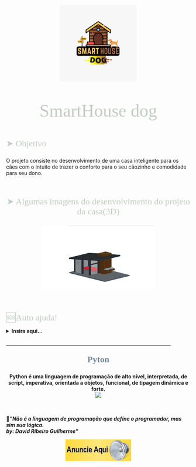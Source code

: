 <html>

<p align="center">
<img src="logoSmartHouseDog.jpg" width="210" heigth="140">
</p>


<font face="Bahnschrift Condensed" size="7" color="#C1CDC1">
<p align="center">
SmartHouse dog
</p>
</font>


<font face="Bahnschrift Condensed" size="5" color="#C1CDC1">
<p align="left">
&#10148; Objetivo 
</p></font>

O projeto consiste no desenvolvimento de uma casa inteligente para os cães com o intuito de trazer o conforto para o seu cãozinho e comodidade para seu dono. 

<br>

<font face="Bahnschrift Condensed" size="5" color="#C1CDC1">
<p align="center">
&#10148; Algumas imagens do desenvolvimento do projeto da casa(3D)<br>
</p>

<p align="center">
<img src="ModeloSmartHouse(Slide).png" width="310" heigth="240">
</p>

</font>










<br><br>
<font face="Bahnschrift Condensed" size="5" color="#C1CDC1">
&#x1F198;Auto ajuda!
</font>

<details>
<summary> <b>Insira aqui...
</details>

<br>

<hr size="4" width="450" color="#0E0B16">

<font face="Bahnschrift Condensed" size="5" color="#778899">
<p align = "center">&#x1F3C3; Pyton &#x1F40D;	
</p></font>
<p align = "center">Python é uma linguagem de programação de alto nível, interpretada, de script, imperativa, orientada a objetos, funcional, de tipagem dinâmica e forte.
<br>
<img src="codfoto.jpg" width="300" heigth="100"></p>
<br>

&#x1F4D6;<i>"Não é a linguagem de programação que define o programador, mas sim sua lógica.<br> 
by: David Ribeiro Guilherme"</i> 

<p align = "center">
<a href = "https://api.whatsapp.com/send?phone=5548996301654&text=Vinicius%20Damiani"><img src="Anuncio.gif" width="180" heigth="100">
</p>
</body></html>
